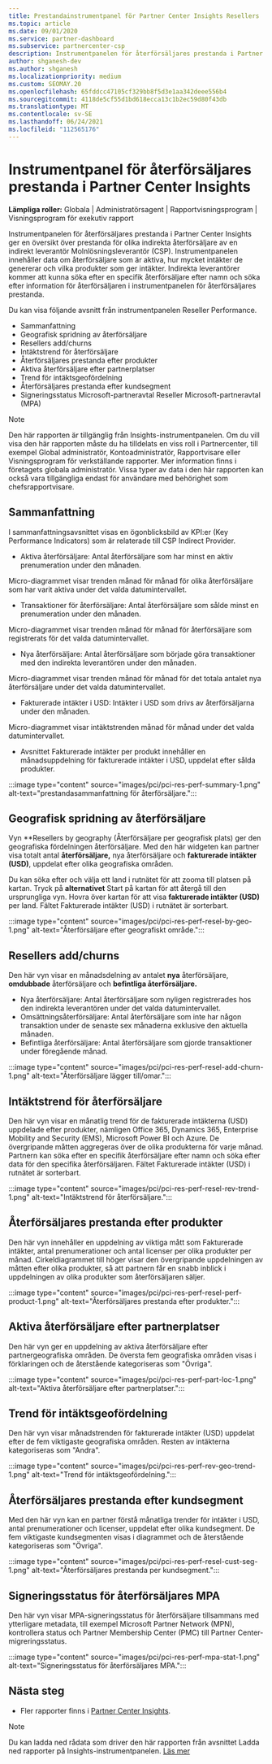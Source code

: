 ```yaml
---
title: Prestandainstrumentpanel för Partner Center Insights Resellers
ms.topic: article
ms.date: 09/01/2020
ms.service: partner-dashboard
ms.subservice: partnercenter-csp
description: Instrumentpanelen för återförsäljares prestanda i Partner Center Insights ger en översikt över prestanda för olika indirekta återförsäljare av en indirekt leverantör Molnlösningsleverantör (CSP).
author: shganesh-dev
ms.author: shganesh
ms.localizationpriority: medium
ms.custom: SEOMAY.20
ms.openlocfilehash: 65fddcc47105cf329bb8f5d3e1aa342deee556b4
ms.sourcegitcommit: 4118de5cf55d1bd618ecca13c1b2ec59d80f43db
ms.translationtype: MT
ms.contentlocale: sv-SE
ms.lasthandoff: 06/24/2021
ms.locfileid: "112565176"
---
```

# <a name="reseller-performance-dashboard-in-partner-center-insights"></a>Instrumentpanel för återförsäljares prestanda i Partner Center Insights

**Lämpliga roller:** Globala | Administratörsagent | Rapportvisningsprogram | Visningsprogram för exekutiv rapport

Instrumentpanelen för återförsäljares prestanda i Partner Center Insights ger en översikt över prestanda för olika indirekta återförsäljare av en indirekt leverantör Molnlösningsleverantör (CSP). Instrumentpanelen innehåller data om återförsäljare som är aktiva, hur mycket intäkter de genererar och vilka produkter som ger intäkter. Indirekta leverantörer kommer att kunna söka efter en specifik återförsäljare efter namn och söka efter information för återförsäljaren i instrumentpanelen för återförsäljares prestanda.

Du kan visa följande avsnitt från instrumentpanelen Reseller Performance.

- Sammanfattning
- Geografisk spridning av återförsäljare
- Resellers add/churns 
- Intäktstrend för återförsäljare 
- Återförsäljares prestanda efter produkter
- Aktiva återförsäljare efter partnerplatser
- Trend för intäktsgeofördelning
- Återförsäljares prestanda efter kundsegment
- Signeringsstatus Microsoft-partneravtal Reseller Microsoft-partneravtal (MPA)

 > [!NOTE]
 > Den här rapporten är tillgänglig från Insights-instrumentpanelen. Om du vill visa den här rapporten måste du ha tilldelats en viss roll i Partnercenter, till exempel Global administratör, Kontoadministratör, Rapportvisare eller Visningsprogram för verkställande rapporter. Mer information finns i företagets globala administratör. Vissa typer av data i den här rapporten kan också vara tillgängliga endast för användare med behörighet som chefsrapportvisare.

## <a name="summary"></a>Sammanfattning

I sammanfattningsavsnittet visas en ögonblicksbild av KPI:er (Key Performance Indicators) som är relaterade till CSP Indirect Provider.

- Aktiva återförsäljare: Antal återförsäljare som har minst en aktiv prenumeration under den månaden.

Micro-diagrammet visar trenden månad för månad för olika återförsäljare som har varit aktiva under det valda datumintervallet.

- Transaktioner för återförsäljare: Antal återförsäljare som sålde minst en prenumeration under den månaden. 

Micro-diagrammet visar trenden månad för månad för återförsäljare som registrerats för det valda datumintervallet.

- Nya återförsäljare: Antal återförsäljare som började göra transaktioner med den indirekta leverantören under den månaden. 

Micro-diagrammet visar trenden månad för månad för det totala antalet nya återförsäljare under det valda datumintervallet.

- Fakturerade intäkter i USD: Intäkter i USD som drivs av återförsäljarna under den månaden. 

Micro-diagrammet visar intäktstrenden månad för månad under det valda datumintervallet.

- Avsnittet Fakturerade intäkter per produkt innehåller en månadsuppdelning för fakturerade intäkter i USD, uppdelat efter sålda produkter. 

:::image type="content" source="images/pci/pci-res-perf-summary-1.png" alt-text="prestandasammanfattning för återförsäljare.":::

## <a name="geographical-spread-of-resellers"></a>Geografisk spridning av återförsäljare

Vyn **Resellers by geography (Återförsäljare per geografisk plats) ger den geografiska fördelningen återförsäljare. Med den här widgeten kan partner visa totalt antal **återförsäljare,** nya återförsäljare och **fakturerade intäkter (USD)**, uppdelat efter olika geografiska områden.

Du kan söka efter och välja ett land i rutnätet för att zooma till platsen på kartan. Tryck på **alternativet** Start på kartan för att återgå till den ursprungliga vyn. Hovra över kartan för att visa **fakturerade intäkter (USD)** per land. Fältet Fakturerade intäkter (USD) i rutnätet är sorterbart.

:::image type="content" source="images/pci/pci-res-perf-resel-by-geo-1.png" alt-text="Återförsäljare efter geografiskt område.":::

## <a name="resellers-addchurns"></a>Resellers add/churns

Den här vyn visar en månadsdelning av antalet **nya** återförsäljare, **omdubbade** återförsäljare och **befintliga återförsäljare.** 

- Nya återförsäljare: Antal återförsäljare som nyligen registrerades hos den indirekta leverantören under det valda datumintervallet.
- Omsättningsåterförsäljare: Antal återförsäljare som inte har någon transaktion under de senaste sex månaderna exklusive den aktuella månaden.
- Befintliga återförsäljare: Antal återförsäljare som gjorde transaktioner under föregående månad.

:::image type="content" source="images/pci/pci-res-perf-resel-add-churn-1.png" alt-text="Återförsäljare lägger till/omar.":::

## <a name="resellers-revenue-trend"></a>Intäktstrend för återförsäljare 

Den här vyn visar en månatlig trend för de fakturerade intäkterna (USD) uppdelade efter produkter, nämligen Office 365, Dynamics 365, Enterprise Mobility and Security (EMS), Microsoft Power BI och Azure. De övergripande måtten aggregeras över de olika produkterna för varje månad. Partnern kan söka efter en specifik återförsäljare efter namn och söka efter data för den specifika återförsäljaren. Fältet Fakturerade intäkter (USD) i rutnätet är sorterbart.

:::image type="content" source="images/pci/pci-res-perf-resel-rev-trend-1.png" alt-text="Intäktstrend för återförsäljare.":::

## <a name="reseller-performance-by-products"></a>Återförsäljares prestanda efter produkter

Den här vyn innehåller en uppdelning av viktiga mått som Fakturerade intäkter, antal prenumerationer och antal licenser per olika produkter per månad. Cirkeldiagrammet till höger visar den övergripande uppdelningen av måtten efter olika produkter, så att partnern får en snabb inblick i uppdelningen av olika produkter som återförsäljaren säljer.

:::image type="content" source="images/pci/pci-res-perf-resel-perf-product-1.png" alt-text="Återförsäljares prestanda efter produkter.":::

## <a name="active-resellers-by-partner-locations"></a>Aktiva återförsäljare efter partnerplatser

Den här vyn ger en uppdelning av aktiva återförsäljare efter partnergeografiska områden. De översta fem geografiska områden visas i förklaringen och de återstående kategoriseras som "Övriga".

:::image type="content" source="images/pci/pci-res-perf-part-loc-1.png" alt-text="Aktiva återförsäljare efter partnerplatser.":::

## <a name="revenue-geo-distribution-trend"></a>Trend för intäktsgeofördelning

Den här vyn visar månadstrenden för fakturerade intäkter (USD) uppdelat efter de fem viktigaste geografiska områden.  Resten av intäkterna kategoriseras som "Andra".

:::image type="content" source="images/pci/pci-res-perf-rev-geo-trend-1.png" alt-text="Trend för intäktsgeofördelning.":::

## <a name="reseller-performance-by-customer-segment"></a>Återförsäljares prestanda efter kundsegment

Med den här vyn kan en partner förstå månatliga trender för intäkter i USD, antal prenumerationer och licenser, uppdelat efter olika kundsegment. De fem viktigaste kundsegmenten visas i diagrammet och de återstående kategoriseras som "Övriga".

:::image type="content" source="images/pci/pci-res-perf-resel-cust-seg-1.png" alt-text="Återförsäljares prestanda per kundsegment.":::

## <a name="reseller-mpa-signing-status"></a>Signeringsstatus för återförsäljares MPA

Den här vyn visar MPA-signeringsstatus för återförsäljare tillsammans med ytterligare metadata, till exempel Microsoft Partner Network (MPN), kontrollera status och Partner Membership Center (PMC) till Partner Center-migreringsstatus.

:::image type="content" source="images/pci/pci-res-perf-mpa-stat-1.png" alt-text="Signeringsstatus för återförsäljares MPA.":::

## <a name="next-steps"></a>Nästa steg

- Fler rapporter finns i [Partner Center Insights](partner-center-insights.md).

>[!NOTE] 
> Du kan ladda ned rådata som driver den här rapporten från avsnittet Ladda ned rapporter på Insights-instrumentpanelen. [Läs mer](pci-download-reports.md) 
